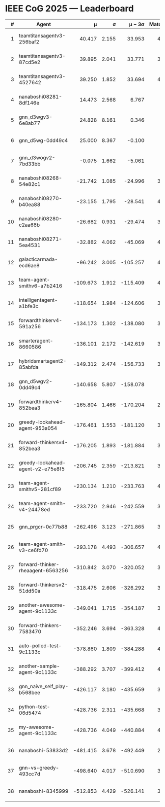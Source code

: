 # IEEE CoG 2025 — Leaderboard

| # | Agent | μ | σ | μ − 3σ | Matches | Updated |
|---:|---|---:|---:|---:|---:|---|
| 1 | teamtitansagentv3-256baf2 | 40.417 | 2.155 | 33.953 | 4100 | 2025-08-29 15:41 |
| 2 | teamtitansagentv3-87cd5e2 | 39.895 | 2.041 | 33.771 | 3740 | 2025-08-29 15:41 |
| 3 | teamtitansagentv3-4527642 | 39.250 | 1.852 | 33.694 | 4100 | 2025-08-29 15:41 |
| 4 | nanaboshi08281-8df146e | 14.473 | 2.568 | 6.767 | 146 | 2025-08-29 15:41 |
| 5 | gnn_d3wgv3-6e8ab77 | 24.828 | 8.161 | 0.346 | 118 | 2025-08-29 15:41 |
| 6 | gnn_d5wg-0dd49c4 | 25.000 | 8.367 | -0.100 | 80 | 2025-08-29 15:41 |
| 7 | gnn_d3wogv2-7bd33bb | -0.075 | 1.662 | -5.061 | 164 | 2025-08-29 15:41 |
| 8 | nanaboshi08268-54e82c1 | -21.742 | 1.085 | -24.996 | 3960 | 2025-08-29 15:41 |
| 9 | nanaboshi08270-b40ea88 | -23.155 | 1.795 | -28.541 | 4120 | 2025-08-29 15:41 |
| 10 | nanaboshi08280-c2aa68b | -26.682 | 0.931 | -29.474 | 3480 | 2025-08-29 15:41 |
| 11 | nanaboshi08271-5ea4531 | -32.882 | 4.062 | -45.069 | 4300 | 2025-08-29 15:41 |
| 12 | galacticarmada-ecd6ae8 | -96.242 | 3.005 | -105.257 | 4080 | 2025-08-29 15:41 |
| 13 | team-agent-smithv6-a7b2416 | -109.673 | 1.912 | -115.409 | 4140 | 2025-08-29 15:41 |
| 14 | intelligentagent-a1bfe3c | -118.654 | 1.984 | -124.606 | 3629 | 2025-08-29 15:41 |
| 15 | forwardthinkerv4-591a256 | -134.173 | 1.302 | -138.080 | 3486 | 2025-08-29 15:41 |
| 16 | smarteragent-8660586 | -136.101 | 2.172 | -142.619 | 3261 | 2025-08-29 15:41 |
| 17 | hybridsmartagent2-85abfda | -149.312 | 2.474 | -156.733 | 3543 | 2025-08-29 15:41 |
| 18 | gnn_d5wgv2-0dd49c4 | -140.658 | 5.807 | -158.078 | 120 | 2025-08-29 15:41 |
| 19 | forwardthinkerv4-852bea3 | -165.804 | 1.466 | -170.204 | 2906 | 2025-08-29 15:41 |
| 20 | greedy-lookahead-agent-953a054 | -176.461 | 1.553 | -181.120 | 3634 | 2025-08-29 15:41 |
| 21 | forward-thinkersv4-852bea3 | -176.205 | 1.893 | -181.884 | 3097 | 2025-08-29 15:41 |
| 22 | greedy-lookahead-agent-v2-e75e8f5 | -206.745 | 2.359 | -213.821 | 3846 | 2025-08-29 15:41 |
| 23 | team-agent-smithv5-281cf89 | -230.134 | 1.210 | -233.763 | 4100 | 2025-08-29 15:41 |
| 24 | team-agent-smith-v4-24478ed | -233.720 | 2.946 | -242.559 | 3678 | 2025-08-29 15:41 |
| 25 | gnn_prgcr-0c77b88 | -262.496 | 3.123 | -271.865 | 3810 | 2025-08-29 15:41 |
| 26 | team-agent-smith-v3-ce6fd70 | -293.178 | 4.493 | -306.657 | 4538 | 2025-08-29 15:41 |
| 27 | forward-thinker-rheaagent-6563256 | -310.842 | 3.070 | -320.052 | 3442 | 2025-08-29 15:41 |
| 28 | forward-thinkersv2-51dd50a | -318.475 | 2.606 | -326.292 | 3782 | 2025-08-29 15:41 |
| 29 | another-awesome-agent-9c1133c | -349.041 | 1.715 | -354.187 | 3600 | 2025-08-29 15:41 |
| 30 | forward-thinkers-7583470 | -352.246 | 3.694 | -363.328 | 4000 | 2025-08-29 15:41 |
| 31 | auto-polled-test-9c1133c | -378.860 | 1.809 | -384.288 | 4320 | 2025-08-29 15:41 |
| 32 | another-sample-agent-9c1133c | -388.292 | 3.707 | -399.412 | 4220 | 2025-08-29 15:41 |
| 33 | gnn_naive_self_play-b568bee | -426.117 | 3.180 | -435.659 | 3440 | 2025-08-29 15:41 |
| 34 | python-test-06d5474 | -428.736 | 2.311 | -435.668 | 3430 | 2025-08-29 15:41 |
| 35 | my-awesome-agent-9c1133c | -428.736 | 4.049 | -440.884 | 4220 | 2025-08-29 15:41 |
| 36 | nanaboshi-53833d2 | -481.415 | 3.678 | -492.449 | 2960 | 2025-08-29 15:41 |
| 37 | gnn-vs-greedy-493cc7d | -498.640 | 4.017 | -510.690 | 3060 | 2025-08-29 15:41 |
| 38 | nanaboshi-8345999 | -512.853 | 4.429 | -526.141 | 3300 | 2025-08-29 15:41 |
